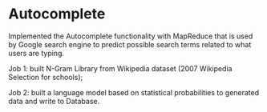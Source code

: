 # Autocomplete
Implemented the Autocomplete functionality with MapReduce that is used by Google search engine to predict possible search terms related to what users are typing.

Job 1: built N-Gram Library from Wikipedia dataset (2007 Wikipedia Selection for schools); 

Job 2: built a language model based on statistical probabilities to generated data and write to Database.
